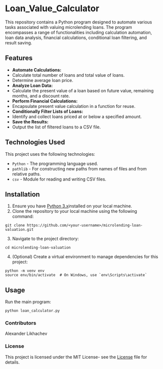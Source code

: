 # Loan_Value_Calculator

This repository contains a Python program designed to automate various tasks associated with valuing microlending loans. The program encompasses a range of functionalities including calculation automation, loan data analysis, financial calculations, conditional loan filtering, and result saving.

## Features

* __Automate Calculations:__
* Calculate total number of loans and total value of loans.
* Determine average loan price.
* __Analyze Loan Data:__
* Calculate the present value of a loan based on future value, remaining months, and a discount rate.
* __Perform Financial Calculations:__
* Encapsulate present value calculation in a function for reuse.
* __Conditionally Filter Lists of Loans:__
* Identify and collect loans priced at or below a specified amount.
* __Save the Results:__
* Output the list of filtered loans to a CSV file.

## Technologies Used
This project uses the following technologies:

* `Python` - The programming language used.
* `pathlib` - For constructing new paths from names of files and from relative paths.
* `csv` - Module for reading and writing CSV files.

## Installation
1. Ensure you have [Python 3.x](https://www.python.org/downloads/)installed on your local machine.
2. Clone the repository to your local machine using the following command:
```
git clone https://github.com/<your-username>/microlending-loan-valuation.git

```
3. Navigate to the project directory:
```
cd microlending-loan-valuation

```

4. (Optional) Create a virtual environment to manage dependencies for this project:

```
python -m venv env
source env/bin/activate  # On Windows, use `env\Scripts\activate`

```

## Usage

Run the main program:
```
python loan_calculator.py

```

### Contributors
Alexander Likhachev

### License
This project is licensed under the MIT License- see the [License](LICENSE.md) file for details.